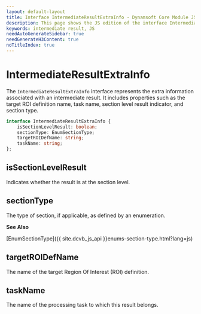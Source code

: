 ```yaml
---
layout: default-layout
title: Interface IntermediateResultExtraInfo - Dynamsoft Core Module JS Edition API Reference
description: This page shows the JS edition of the interface IntermediateResultExtraInfo in Dynamsoft Core Module.
keywords: intermediate result, JS
needAutoGenerateSidebar: true
needGenerateH3Content: true
noTitleIndex: true
---
```


# IntermediateResultExtraInfo

The `IntermediateResultExtraInfo` interface represents the extra information associated with an intermediate result. It includes properties such as the target ROI definition name, task name, section level result indicator, and section type.

```typescript
interface IntermediateResultExtraInfo {
    isSectionLevelResult: boolean;
    sectionType: EnumSectionType;
    targetROIDefName: string;
    taskName: string;
};
```

## isSectionLevelResult

Indicates whether the result is at the section level.

## sectionType

The type of section, if applicable, as defined by an enumeration.

**See Also**

[EnumSectionType]({{ site.dcvb_js_api }}enums-section-type.html?lang=js)

## targetROIDefName

The name of the target Region Of Interest (ROI) definition.

## taskName

The name of the processing task to which this result belongs.
